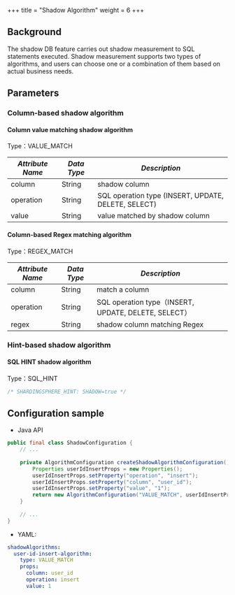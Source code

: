 +++
title = "Shadow Algorithm"
weight = 6
+++

## Background

The shadow DB feature carries out shadow measurement to SQL statements executed. Shadow measurement supports two types of algorithms, and users can choose one or a combination of them based on actual business needs.

## Parameters

### Column-based shadow algorithm

#### Column value matching shadow algorithm

Type：VALUE_MATCH

| *Attribute Name* | *Data Type* | *Description*                                       |
|------------------|-------------|-----------------------------------------------------|
| column           | String      | shadow column                                       |
| operation        | String      | SQL operation type (INSERT, UPDATE, DELETE, SELECT) |
| value            | String      | value matched by shadow column                      |

#### Column-based Regex matching algorithm

Type：REGEX_MATCH

| *Attribute Name* | *Data Type* | *Description*                                      |
|------------------|-------------|----------------------------------------------------|
| column           | String      | match a column                                     |
| operation        | String      | SQL operation type（INSERT, UPDATE, DELETE, SELECT） |
| regex            | String      | shadow column matching Regex                       |

### Hint-based shadow algorithm

#### SQL HINT shadow algorithm

Type：SQL_HINT
```sql
/* SHARDINGSPHERE_HINT: SHADOW=true */
```

## Configuration sample

- Java API

```java
public final class ShadowConfiguration {
    // ...
    
    private AlgorithmConfiguration createShadowAlgorithmConfiguration() {
        Properties userIdInsertProps = new Properties();
        userIdInsertProps.setProperty("operation", "insert");
        userIdInsertProps.setProperty("column", "user_id");
        userIdInsertProps.setProperty("value", "1");
        return new AlgorithmConfiguration("VALUE_MATCH", userIdInsertProps);
    }
    
    // ...
}
```

- YAML:

```yaml
shadowAlgorithms:
  user-id-insert-algorithm:
    type: VALUE_MATCH
    props:
      column: user_id
      operation: insert
      value: 1
```
